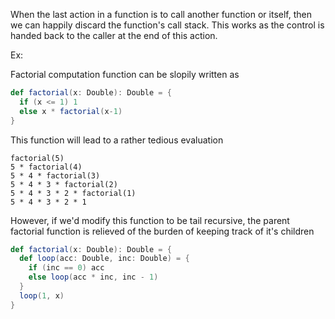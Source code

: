When the last action in a function is to call another function or itself, then we can happily discard the function's call stack. This works as the control is handed back to the caller at the end of this action.

Ex:

Factorial computation function can be slopily written as
```scala
def factorial(x: Double): Double = {
  if (x <= 1) 1
  else x * factorial(x-1)
}
```

This function will lead to a rather tedious evaluation

```
factorial(5)
5 * factorial(4)
5 * 4 * factorial(3)
5 * 4 * 3 * factorial(2)
5 * 4 * 3 * 2 * factorial(1)
5 * 4 * 3 * 2 * 1
```

However, if we'd modify this function to be tail recursive, the parent factorial function is relieved of the burden of keeping track of it's children

```scala
def factorial(x: Double): Double = {
  def loop(acc: Double, inc: Double) = {
    if (inc == 0) acc
    else loop(acc * inc, inc - 1)
  }
  loop(1, x)
}
```

